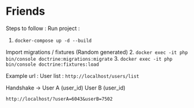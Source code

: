# Friends

Steps to follow :
Run project :
1. `docker-compose up -d --build`

Import migrations / fixtures (Random generated)
2. `docker exec -it php bin/console doctrine:migrations:migrate`
3. `docker exec -it php bin/console doctrine:fixtures:load`

Example url :
User list :
`http://localhost/users/list`

Handshake ->
User A (user_id) User B (user_id)

`http://localhost/?userA=6043&userB=7502`
